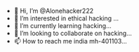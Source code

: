 - 👋 Hi, I’m @Alonehacker222
- 👀 I’m interested in ethical hacking ...
- 🌱 I’m currently learning hacking...
- 💞️ I’m looking to collaborate on hacking...
- 📫 How to reach me india mh-401103...

<!---
Alonehacker222/Alonehacker222 is a ✨ special ✨ repository because its `README.md` (this file) appears on your GitHub profile.
You can click the Preview link to take a look at your changes.
--->

